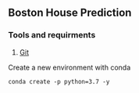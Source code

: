## Boston House Prediction

### Tools and requirments

1. [Git](https://git-scm.com/downloads)

Create a new environment with conda

```
conda create -p python=3.7 -y
```
